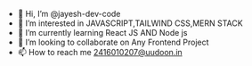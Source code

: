 - 👋 Hi, I’m @jayesh-dev-code
- 👀 I’m interested in JAVASCRIPT,TAILWIND CSS,MERN STACK
- 🌱 I’m currently learning React JS AND Node js
- 💞️ I’m looking to collaborate on Any Frontend Project
- 📫 How to reach me 2416010207@uudoon.in


<!---
jayesh-dev-code/jayesh-dev-code is a ✨ special ✨ repository because its `README.md` (this file) appears on your GitHub profile.
You can click the Preview link to take a look at your changes.
--->
